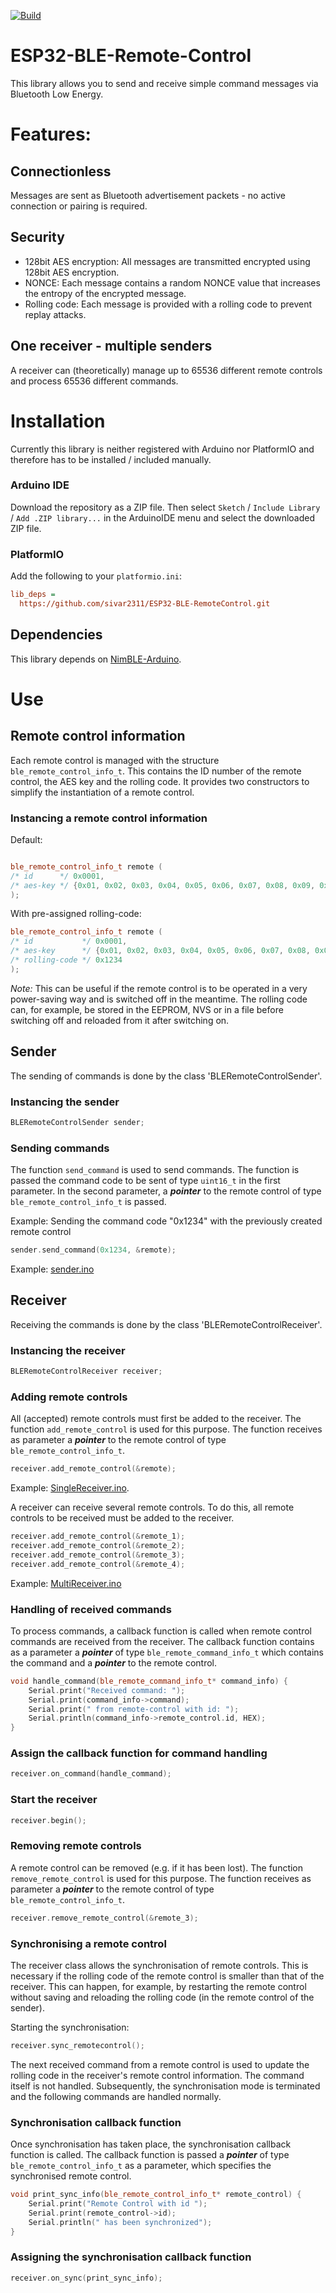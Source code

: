 [![Build](https://github.com/sivar2311/ESP32-BLE-RemoteControl/actions/workflows/build.yml/badge.svg)](https://github.com/sivar2311/ESP32-BLE-RemoteControl/actions/workflows/build.yml)

# ESP32-BLE-Remote-Control

This library allows you to send and receive simple command messages via Bluetooth Low Energy.

# Features:

## Connectionless

Messages are sent as Bluetooth advertisement packets - no active connection or pairing is required.

## Security
- 128bit AES encryption: All messages are transmitted encrypted using 128bit AES encryption.
- NONCE: Each message contains a random NONCE value that increases the entropy of the encrypted message.
- Rolling code: Each message is provided with a rolling code to prevent replay attacks.

## One receiver - multiple senders
A receiver can (theoretically) manage up to 65536 different remote controls and process 65536 different commands.

# Installation

Currently this library is neither registered with Arduino nor PlatformIO and therefore has to be installed / included manually. 

### Arduino IDE

Download the repository as a ZIP file.
Then select `Sketch` / `Include Library` / `Add .ZIP library...` in the ArduinoIDE menu and select the downloaded ZIP file.

### PlatformIO

Add the following to your `platformio.ini`:
```ini
lib_deps = 
  https://github.com/sivar2311/ESP32-BLE-RemoteControl.git
``` 

## Dependencies

This library depends on [NimBLE-Arduino](https://github.com/h2zero/NimBLE-Arduino).

# Use

## Remote control information

Each remote control is managed with the structure `ble_remote_control_info_t`.
This contains the ID number of the remote control, the AES key and the rolling code.
It provides two constructors to simplify the instantiation of a remote control.

### Instancing a remote control information

Default:

```C++

ble_remote_control_info_t remote (
/* id      */ 0x0001,                                                                                       
/* aes-key */ {0x01, 0x02, 0x03, 0x04, 0x05, 0x06, 0x07, 0x08, 0x09, 0x00A, 0x00B, 0x0C, 0x0D, 0x0E, 0x0F}  
);
```

With pre-assigned rolling-code:

```C++
ble_remote_control_info_t remote (
/* id           */ 0x0001,                                                                                       
/* aes-key      */ {0x01, 0x02, 0x03, 0x04, 0x05, 0x06, 0x07, 0x08, 0x09, 0x00A, 0x00B, 0x0C, 0x0D, 0x0E, 0x0F}, 
/* rolling-code */ 0x1234
);
```

*Note:*
This can be useful if the remote control is to be operated in a very power-saving way and is switched off in the meantime. 
The rolling code can, for example, be stored in the EEPROM, NVS or in a file before switching off and reloaded from it after switching on.

## Sender

The sending of commands is done by the class 'BLERemoteControlSender'.

### Instancing the sender

```C++
BLERemoteControlSender sender;
```

### Sending commands

The function `send_command` is used to send commands.
The function is passed the command code to be sent of type `uint16_t` in the first parameter.
In the second parameter, a ***pointer*** to the remote control of type `ble_remote_control_info_t` is passed.

Example: Sending the command code "0x1234" with the previously created remote control

```C++
sender.send_command(0x1234, &remote);
```

Example: [sender.ino](/examples/transmitter/transmitter.ino)

## Receiver

Receiving the commands is done by the class 'BLERemoteControlReceiver'.

### Instancing the receiver

```C++
BLERemoteControlReceiver receiver;
```

### Adding remote controls

All (accepted) remote controls must first be added to the receiver.
The function `add_remote_control` is used for this purpose. 
The function receives as parameter a ***pointer*** to the remote control of type `ble_remote_control_info_t`.

```C++
receiver.add_remote_control(&remote);
```

Example: [SingleReceiver.ino](/examples/Receiver/SingleReceiver/SingleReceiver.ino).

A receiver can receive several remote controls. 
To do this, all remote controls to be received must be added to the receiver.

```C++
receiver.add_remote_control(&remote_1);
receiver.add_remote_control(&remote_2);
receiver.add_remote_control(&remote_3);
receiver.add_remote_control(&remote_4);
```

Example: [MultiReceiver.ino](/examples/Receiver/MultiReceiver/MultiReceiver.ino)


### Handling of received commands

To process commands, a callback function is called when remote control commands are received from the receiver.
The callback function contains as a parameter a ***pointer*** of type `ble_remote_command_info_t` which contains the command and a ***pointer*** to the remote control.

```C++
void handle_command(ble_remote_command_info_t* command_info) {
    Serial.print("Received command: ");
    Serial.print(command_info->command);
    Serial.print(" from remote-control with id: ");
    Serial.println(command_info->remote_control.id, HEX);
}
```

### Assign the callback function for command handling

```C++
receiver.on_command(handle_command);
```

### Start the receiver

```C++
receiver.begin();
```

### Removing remote controls

A remote control can be removed (e.g. if it has been lost).
The function `remove_remote_control` is used for this purpose.
The function receives as parameter a ***pointer*** to the remote control of type `ble_remote_control_info_t`.

```C++
receiver.remove_remote_control(&remote_3);
```

### Synchronising a remote control

The receiver class allows the synchronisation of remote controls. This is necessary if the rolling code of the remote control is smaller than that of the receiver. This can happen, for example, by restarting the remote control without saving and reloading the rolling code (in the remote control of the sender).

Starting the synchronisation:
```C++
receiver.sync_remotecontrol();
```
The next received command from a remote control is used to update the rolling code in the receiver's remote control information. The command itself is not handled. Subsequently, the synchronisation mode is terminated and the following commands are handled normally.


### Synchronisation callback function
Once synchronisation has taken place, the synchronisation callback function is called.
The callback function is passed a ***pointer*** of type `ble_remote_control_info_t` as a parameter, which specifies the synchronised remote control.

```C++
void print_sync_info(ble_remote_control_info_t* remote_control) {
    Serial.print("Remote Control with id ");
    Serial.print(remote_control->id);
    Serial.println(" has been synchronized");
}
```

### Assigning the synchronisation callback function

```C++
receiver.on_sync(print_sync_info);
```